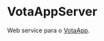 # VotaAppServer

Web service para o [VotaApp](https://github.com/thecobra159/VotaAPP/tree/develop).
